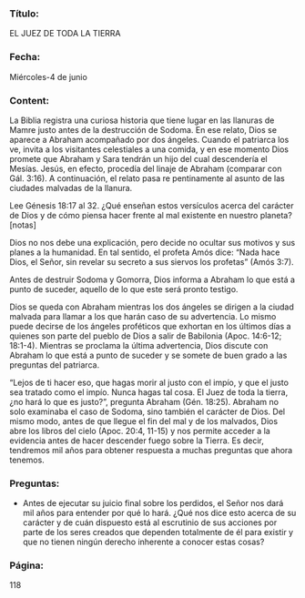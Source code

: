 ### Título:

EL JUEZ DE TODA LA TIERRA

### Fecha:

Miércoles-4 de junio

### Content:

La Biblia registra una curiosa historia que tiene lugar en las llanuras de Mamre
justo antes de la destrucción de Sodoma. En ese relato, Dios se aparece a Abraham
acompañado por dos ángeles. Cuando el patriarca los ve, invita a los visitantes
celestiales a una comida, y en ese momento Dios promete que Abraham y Sara
tendrán un hijo del cual descendería el Mesías. Jesús, en efecto, procedía del
linaje de Abraham (comparar con Gál. 3:16). A continuación, el relato pasa re­
pentinamente al asunto de las ciudades malvadas de la llanura.

Lee Génesis 18:17 al 32. ¿Qué enseñan estos versículos acerca del carácter
de Dios y de cómo piensa hacer frente al mal existente en nuestro planeta? [notas]

Dios no nos debe una explicación, pero decide no ocultar sus motivos y sus
planes a la humanidad. En tal sentido, el profeta Amós dice: “Nada hace Dios, el
Señor, sin revelar su secreto a sus siervos los profetas” (Amós 3:7).

Antes de destruir Sodoma y Gomorra, Dios informa a Abraham lo que está
a punto de suceder, aquello de lo que este será pronto testigo.

Dios se queda con Abraham mientras los dos ángeles se dirigen a la ciudad
malvada para llamar a los que harán caso de su advertencia. Lo mismo puede
decirse de los ángeles proféticos que exhortan en los últimos días a quienes son
parte del pueblo de Dios a salir de Babilonia (Apoc. 14:6-12; 18:1-4). Mientras se
proclama la última advertencia, Dios discute con Abraham lo que está a punto
de suceder y se somete de buen grado a las preguntas del patriarca.

“Lejos de ti hacer eso, que hagas morir al justo con el impío, y que el justo sea
tratado como el impío. Nunca hagas tal cosa. El Juez de toda la tierra, ¿no hará
lo que es justo?”, pregunta Abraham (Gén. 18:25). Abraham no solo examinaba
el caso de Sodoma, sino también el carácter de Dios. Del mismo modo, antes de
que llegue el fin del mal y de los malvados, Dios abre los libros del cielo (Apoc.
20:4, 11-15) y nos permite acceder a la evidencia antes de hacer descender fuego
sobre la Tierra. Es decir, tendremos mil años para obtener respuesta a muchas
preguntas que ahora tenemos.

### Preguntas:

- Antes de ejecutar su juicio final sobre los perdidos, el Señor nos dará mil años
  para entender por qué lo hará. ¿Qué nos dice esto acerca de su carácter y de cuán
  dispuesto está al escrutinio de sus acciones por parte de los seres creados que
  dependen totalmente de él para existir y que no tienen ningún derecho inherente
  a conocer estas cosas?

### Página:

118
